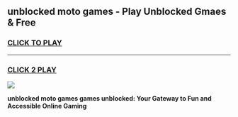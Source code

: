 
## unblocked moto games - Play Unblocked Gmaes & Free
<h3>
<a href="https://news.freeplayer.one?title=unblocked_moto_games&ref=16F">CLICK TO PLAY</a></h3>
<hr>

<h3>
<a href="https://news.freeplayer.one?title=unblocked_moto_games&ref=16F">CLICK 2 PLAY</a>
  
</h3>

<a href="https://news.freeplayer.one?title=unblocked_moto_games&ref=16F/"><img src="https://clearcache.store/games.png"></a>


**unblocked moto games games unblocked: Your Gateway to Fun and Accessible Online Gaming**
